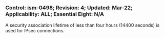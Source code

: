 ### Control: ism-0498; Revision: 4; Updated: Mar-22; Applicability: ALL; Essential Eight: N/A
<p>A security association lifetime of less than four hours (14400 seconds) is used for IPsec connections.</p>